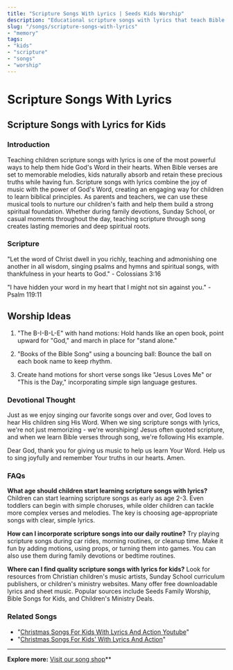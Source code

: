 ```yaml
---
title: "Scripture Songs With Lyrics | Seeds Kids Worship"
description: "Educational scripture songs with lyrics that teach Bible verses through melody. Scripture learning made fun and memorable."
slug: "/songs/scripture-songs-with-lyrics"
- "memory"
tags:
- "kids"
- "scripture"
- "songs"
- "worship"
---
```


# Scripture Songs With Lyrics

## Scripture Songs with Lyrics for Kids

### Introduction
Teaching children scripture songs with lyrics is one of the most powerful ways to help them hide God's Word in their hearts. When Bible verses are set to memorable melodies, kids naturally absorb and retain these precious truths while having fun. Scripture songs with lyrics combine the joy of music with the power of God's Word, creating an engaging way for children to learn biblical principles. As parents and teachers, we can use these musical tools to nurture our children's faith and help them build a strong spiritual foundation. Whether during family devotions, Sunday School, or casual moments throughout the day, teaching scripture through song creates lasting memories and deep spiritual roots.

### Scripture
"Let the word of Christ dwell in you richly, teaching and admonishing one another in all wisdom, singing psalms and hymns and spiritual songs, with thankfulness in your hearts to God." - Colossians 3:16

"I have hidden your word in my heart that I might not sin against you." - Psalm 119:11

## Worship Ideas
1. "The B-I-B-L-E" with hand motions: Hold hands like an open book, point upward for "God," and march in place for "stand alone."

2. "Books of the Bible Song" using a bouncing ball: Bounce the ball on each book name to keep rhythm.

3. Create hand motions for short verse songs like "Jesus Loves Me" or "This is the Day," incorporating simple sign language gestures.

### Devotional Thought
Just as we enjoy singing our favorite songs over and over, God loves to hear His children sing His Word. When we sing scripture songs with lyrics, we're not just memorizing - we're worshiping! Jesus often quoted scripture, and when we learn Bible verses through song, we're following His example. 

Dear God, thank you for giving us music to help us learn Your Word. Help us to sing joyfully and remember Your truths in our hearts. Amen.

### FAQs

**What age should children start learning scripture songs with lyrics?**
Children can start learning scripture songs as early as age 2-3. Even toddlers can begin with simple choruses, while older children can tackle more complex verses and melodies. The key is choosing age-appropriate songs with clear, simple lyrics.

**How can I incorporate scripture songs into our daily routine?**
Try playing scripture songs during car rides, morning routines, or cleanup time. Make it fun by adding motions, using props, or turning them into games. You can also use them during family devotions or bedtime routines.

**Where can I find quality scripture songs with lyrics for kids?**
Look for resources from Christian children's music artists, Sunday School curriculum publishers, or children's ministry websites. Many offer free downloadable lyrics and sheet music. Popular sources include Seeds Family Worship, Bible Songs for Kids, and Children's Ministry Deals.

### Related Songs

- "[Christmas Songs For Kids With Lyrics And Action Youtube](/activities/christmas-songs-for-kids-with-lyrics-and-action-youtube/)"
- "[Christmas Songs For Kids' With Lyrics And Action](/activities/christmas-songs-for-kids-with-lyrics-and-action/)"

---

**Explore more:** [Visit our song shop](https://seedskidsworship.com/shop)**

<!-- Schema Markup -->
<script type="application/ld+json">
{
  "@context": "https://schema.org",
  "@type": "MusicRecording",
  "name": "Scripture Songs With Lyrics",
  "byArtist": {
    "@type": "MusicGroup",
    "name": "Seeds Kids Worship"
  },
  "isFamilyFriendly": true,
  "url": "https://seedskidsworship.com/songs/scripture-songs-with-lyrics/"
}
</script>